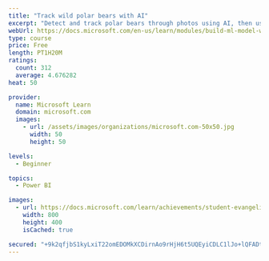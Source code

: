 ```yaml
---
title: "Track wild polar bears with AI"
excerpt: "Detect and track polar bears through photos using AI, then use Power BI to show where polar bears are being spotted."
webUrl: https://docs.microsoft.com/en-us/learn/modules/build-ml-model-with-azure-stream-analytics/
type: course
price: Free
length: PT1H20M
ratings:
  count: 312
  average: 4.676282
heat: 50

provider:
  name: Microsoft Learn
  domain: microsoft.com
  images:
    - url: /assets/images/organizations/microsoft.com-50x50.jpg
      width: 50
      height: 50

levels:
  - Beginner

topics:
  - Power BI

images:
  - url: https://docs.microsoft.com/learn/achievements/student-evangelism/build-ml-model-with-azure-stream-analytics-badge-social.png
    width: 800
    height: 400
    isCached: true

secured: "+9k2qfjbS1kyLxiT22omEDOMkXCDirnAo9rHjH6t5UQEyiCDLC1lJo+lQFADtHSrRCt4D95dGooO6H084i9AC6cw0jtkBQArIGC5JMHzQtuaAgqAt2ULihKuHIlJuExsa+99ZHwhvmfIFXjrfXutZ0KQ4Ohf9LITotZn/HWo5nX8RdOs4zxOtLNSCVvcDkoVirqH0kaSVaf22aAbeVfAJySHVUPBPgguyxxVsRaXZXRLMgsH3zFWtaJpe2Ve8GGvKgLHwvsdj6PWhJEJ4RSxzVj97j6AnjsuK4P7BAvFvzLglqKw7UjWBvovm24WtPGWwI3RJqf3rtiJSJRlKe/Rx374oj7Ne7R64umzf4jxaLDtzqKzysK6pfWEwXbS0a+3nduK6kCR54XMczR6Ie1Pj9fg8WnPSlMH5uHcuvI4mRQ=;KSPHX3VVIppfneiNFUlm9A=="
---
```


